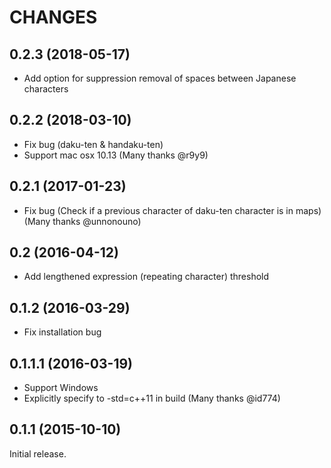# CHANGES

## 0.2.3 (2018-05-17)

- Add option for suppression removal of spaces between Japanese characters

## 0.2.2 (2018-03-10)

- Fix bug (daku-ten & handaku-ten)
- Support mac osx 10.13 (Many thanks @r9y9)

## 0.2.1 (2017-01-23)

- Fix bug (Check if a previous character of daku-ten character is in maps) (Many thanks @unnonouno)

## 0.2 (2016-04-12)

- Add lengthened expression (repeating character) threshold

## 0.1.2 (2016-03-29)

- Fix installation bug

## 0.1.1.1 (2016-03-19)

- Support Windows
- Explicitly specify to -std=c++11 in build (Many thanks @id774)

## 0.1.1 (2015-10-10)

Initial release.
